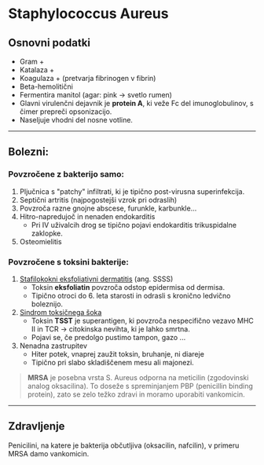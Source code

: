 # Staphylococcus Aureus

## Osnovni podatki
* Gram +  
* Katalaza +
* Koagulaza + (pretvarja fibrinogen v fibrin)
* Beta-hemolitični
* Fermentira manitol (agar: pink -> svetlo rumen)
* Glavni virulenčni dejavnik je **protein A**, ki veže Fc del imunoglobulinov, s čimer prepreči opsonizacijo.
* Naseljuje vhodni del nosne votline.

---

## Bolezni:

### Povzročene z bakterijo samo:
1. Pljučnica s "patchy" infiltrati, ki je tipično post-virusna superinfekcija.
2. Septični artritis (najpogostejši vzrok pri odraslih)
3. Povzroča razne gnojne abscese, furunkle, karbunkle...
4. Hitro-napredujoč in nenaden endokarditis
    - Pri IV uživalcih drog se tipično pojavi endokarditis trikuspidalne zaklopke.
5. Osteomielitis

### Povzročene s toksini bakterije:
1. [Stafilokokni eksfoliativni dermatitis](https://sl.wikipedia.org/wiki/Stafilokokni_eksfoliativni_dermatitis) (ang. SSSS)
    - Toksin **eksfoliatin** povzroča odstop epidermisa od dermisa.
    - Tipično otroci do 6. leta starosti in odrasli s kronično ledvično boleznijo.
2. [Sindrom toksičnega šoka](https://en.wikipedia.org/wiki/Toxic_shock_syndrome)
    - Toksin **TSST** je superantigen, ki povzroča nespecifično vezavo MHC II in TCR -> citokinska nevihta, ki je lahko smrtna.
    - Pojavi se, če predolgo pustimo tampon, gazo ...
3. Nenadna zastrupitev
    - Hiter potek, vnaprej zaužit toksin, bruhanje, ni diareje
    - Tipično pri slabo skladiščenem mesu ali majonezi.

> **MRSA** je posebna vrsta S. Aureus odporna na meticilin (zgodovinski analog oksacilina). To doseže s spreminjanjem PBP (penicillin binding protein), zato se zelo težko zdravi in moramo uporabiti vankomicin.

---

## Zdravljenje
Penicilini, na katere je bakterija občutljiva (oksacilin, nafcilin), v primeru MRSA damo vankomicin.

